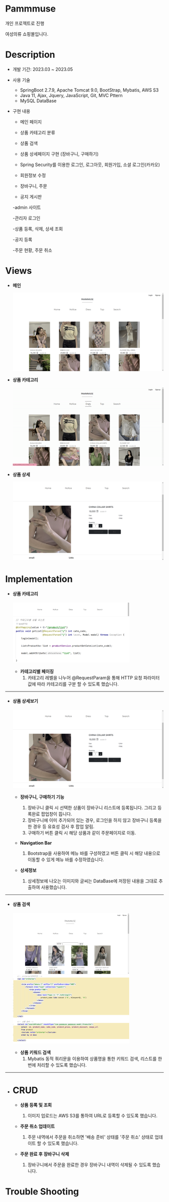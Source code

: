 # Pammmuse

개인 프로젝트로 진행

여성의류 쇼핑몰입니다.



# Description

- 개발 기간: 2023.03 ~ 2023.05

- 사용 기술

  - SpringBoot 2.7.9,  Apache Tomcat 9.0, BootStrap,  Mybatis, AWS S3
  - Java 11,  Ajax,  Jquery, JavaScript,  Git,  MVC Pttern
  - MySQL DataBase

- 구현 내용

  - 메인 페이지 

  - 상품 카테고리 분류

  - 상품 검색

  - 상품 상세페이지 구현 (장바구니, 구매하기)

  - Spring Security를 이용한 로그인, 로그아웃, 회원가입, 소셜 로그인(카카오)

  - 회원정보 수정
  
  - 장바구니, 주문

  - 공지 게시판
  

  -admin 사이트
  
  -관리자 로그인
  
  -상품 등록, 삭제, 상세 조회
  
  -공지 등록
  
  -주문 현황, 주문 취소
  
    

# Views

- **메인**

  <p align="center"><img src="src/main/resources/static/img/스크린샷 2023-05-16 233715.png"/></p>





- **상품 카테고리** 

  <p align="center"><img src="src/main/resources/static/img/ezgif-1-420eb3a6d7.gif"/></p>





- **상품 상세**

  <p align="center"><img src="src/main/resources/static/img/상품 상세.png"/></p>





# Implementation

- #### 상품 카테고리

  <img src="src/main/resources/static/img/스크린샷 2023-05-17 003323.png" width="370" /><img src="src/main/resources/static/img/스크린샷 2023-05-17 001028.png" width="370"/>
  

  - **카테고리별 페이징** 
    1. 카테고리 레벨을 나누어 @RequestParam을 통해 HTTP 요청 파라미터 값에 따라 카테고리를 구분 할 수 있도록 했습니다.
   

------

- #### 상품 상세보기

  <p align="center"><img src="src/main/resources/static/img/상품 상세.png"/></p>

  - **장바구니, 구매하기 기능**

    1. 장바구니 클릭 시 선택한 상품이 장바구니 리스트에 등록됩니다. 그리고 등록완료 팝업창이 뜹니다. 
    2. 장바구니에 이미 추가되어 있는 경우, 로그인을 하지 않고 장바구니 등록을 한 경우 등 유효성 검사 후 팝업 알림.
    3. 구매하기 버튼 클릭 시 해당 상품과 같이 주문페이지로 이동.

  - **Navigation Bar**

    1. Bootstrap을 사용하여 메뉴 바를 구성하였고 버튼 클릭 시 해당 내용으로 이동할 수 있게 메뉴 바를 수정하였습니다. 

  - **상세정보**

    1. 상세정보에 나오는 이미지와 글씨는 DataBase에 저장된 내용을 그대로 추출하여 사용했습니다. 

       
------

- #### 상품 검색

  <img src="src/main/resources/static/img/스크린샷 2023-05-17 003448.png" width="370" /><img src="src/main/resources/static/img/스크린샷 2023-05-17 001910.png" width="370"/>

  - **상품 키워드 검색**
    1. Mybatis 동적 쿼리문을 이용하여 상품명을 통한 키워드 검색, 리스트를 한번에 처리할 수 있도록 했습니다.
 

------

- # CRUD

  - **상품 등록 및 조회**
    1. 이미지 업로드는 AWS S3를 통하여 URL로 등록할 수 있도록 했습니다.
    
  - **주문 취소 업데이트**
    1. 주문 내역에서 주문을 취소하면 '배송 준비' 상태를 '주문 취소' 상태로 업데이트 할 수 있도록 했습니다.
    
  - **주문 완료 후 장바구니 삭제**
    1. 장바구니에서 주문을 완료한 경우 장바구니 내역이 삭제될 수 있도록 했습니다.
   





       

# Trouble Shooting 

